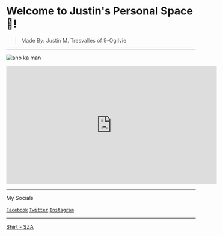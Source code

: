 # Welcome to Justin's Personal Space🤞!
>Made By: Justin M. Tresvalles of 9-Ogilvie

---

![ano ka man]([image.jpg](https://play-lh.googleusercontent.com/IKuIk5stTyY-xKvmyX78AKlsIPcxgP4C5iUN0v7iaDsj1gQhIPwlaWi1hLIfFMPeIn4))
  
<iframe width="560" height="315" src="https://www.youtube.com/embed/oh64haEP9g8" title="YouTube video player" frameborder="0" allow="accelerometer; autoplay; clipboard-write; encrypted-media; gyroscope; picture-in-picture" allowfullscreen></iframe>

---

My Socials

[`Facebook`](https://open.spotify.com/album/6Kqm5aSp69hTaOHTx38hsD)
[`Twitter`](https://open.spotify.com/album/6Kqm5aSp69hTaOHTx38hsD)
[`Instagram`](https://open.spotify.com/album/6Kqm5aSp69hTaOHTx38hsD)

---

[Shirt - SZA](https://open.spotify.com/album/6Kqm5aSp69hTaOHTx38hsD)

